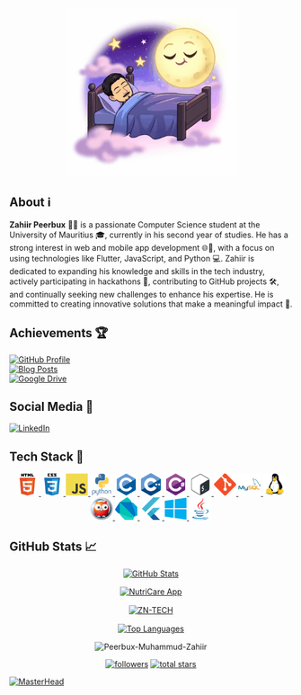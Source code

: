 


<div align="center">
    <img src="./assets/images/e20fc729bc7b00217d8a1e90281f266025a78a161e3686ccff752f8a6c165522.0.gif" width="300" alt="Profile Image">
</div>
<p align="left">
    
   
 ## About :information_source:
    
**Zahiir Peerbux** 👨‍💻 is a passionate Computer Science student at the University of Mauritius 🎓, currently in his second year of studies. He has a strong interest in web and mobile app development 🌐📱, with a focus on using technologies like Flutter, JavaScript, and Python 💻. Zahiir is dedicated to expanding his knowledge and skills in the tech industry, actively participating in hackathons 🚀, contributing to GitHub projects 🛠️, and continually seeking new challenges to enhance his expertise. He is committed to creating innovative solutions that make a meaningful impact 🌟.
</p>



## Achievements :trophy:

<a href="https://github.com/Peerbux-Muhammud-Zahiir">
    <img alt="GitHub Profile" title="Visit my GitHub" src="https://custom-icon-badges.demolab.com/badge/GitHub-181717?style=for-the-badge&logo=github&logoColor=white&labelColor=181717"/>
</a>

<br>
<a href="https://www.blogger.com/profile/07510968635379733077">
      <img alt="Blog Posts" title="Read my Blog" src="https://custom-icon-badges.demolab.com/badge/Blog%20Posts-FF5722?style=for-the-badge&logo=blogger&logoColor=white&labelColor=FF5722"/></a>
      <br>
<a href="https://drive.google.com/drive/folders/1dYOmQuuSkQR8mTMJkgVNOyKlVi-ixDbN">
    <img alt="Google Drive" title="Visit my Google Drive" src="https://custom-icon-badges.demolab.com/badge/Google%20Drive-4285F4?style=for-the-badge&logo=google-drive&logoColor=white&labelColor=4285F4"/>
</a>



## Social Media :link:

   <a href="https://www.linkedin.com/in/zahiir-peerbux-221621310?utm_source=share&utm_campaign=share_via&utm_content=profile&utm_medium=android_app">
      <img alt="LinkedIn" title="Connect with me on LinkedIn" src="https://custom-icon-badges.demolab.com/badge/LinkedIn-0077B5?style=for-the-badge&logo=linkedin&logoColor=white&labelColor=0A66C2"/></a>

## Tech Stack :wrench:

<p align="center">
  <a href="https://www.w3.org/html/">
    <img src="https://raw.githubusercontent.com/devicons/devicon/master/icons/html5/html5-original-wordmark.svg" alt="HTML5" width="40" height="40"/>
  </a>
  <a href="https://www.w3schools.com/css/">
    <img src="https://raw.githubusercontent.com/devicons/devicon/master/icons/css3/css3-original-wordmark.svg" alt="CSS3" width="40" height="40"/>
  </a>
  <a href="https://www.javascript.com/">
    <img src="https://raw.githubusercontent.com/devicons/devicon/master/icons/javascript/javascript-original.svg" alt="JavaScript" width="40" height="40"/>
  </a>
  <a href="https://www.python.org/">
    <img src="https://raw.githubusercontent.com/devicons/devicon/master/icons/python/python-original-wordmark.svg" alt="Python" width="40" height="40"/>
  </a>
  <a href="https://en.wikipedia.org/wiki/C_(programming_language)">
    <img src="https://raw.githubusercontent.com/devicons/devicon/master/icons/c/c-original.svg" alt="C" width="40" height="40"/>
  </a>
  <a href="https://www.w3schools.com/cpp/">
    <img src="https://raw.githubusercontent.com/devicons/devicon/master/icons/cplusplus/cplusplus-original.svg" alt="C++" width="40" height="40"/>
  </a>
  <a href="https://docs.microsoft.com/en-us/dotnet/csharp/">
    <img src="https://raw.githubusercontent.com/devicons/devicon/master/icons/csharp/csharp-original.svg" alt="C#" width="40" height="40"/>
  </a>
  <a href="https://www.gnu.org/software/bash/">
    <img src="https://raw.githubusercontent.com/devicons/devicon/master/icons/bash/bash-original.svg" alt="Bash" width="40" height="40"/>
  </a>
  <a href="https://git-scm.com/">
    <img src="https://raw.githubusercontent.com/devicons/devicon/master/icons/git/git-original.svg" alt="Git" width="40" height="40"/>
  </a>
  <a href="https://www.mysql.com/">
    <img src="https://raw.githubusercontent.com/devicons/devicon/master/icons/mysql/mysql-original-wordmark.svg" alt="MySQL" width="40" height="40"/>
  </a>
  <a href="https://www.linux.org/">
    <img src="https://raw.githubusercontent.com/devicons/devicon/master/icons/linux/linux-original.svg" alt="Linux" width="40" height="40"/>
  </a>
  <a href="https://www.swi-prolog.org/">
    <img src="https://raw.githubusercontent.com/devicons/devicon/master/icons/prolog/prolog-original.svg" alt="Prolog" width="40" height="40"/>
  </a>
  <a href="https://dart.dev/">
    <img src="https://raw.githubusercontent.com/devicons/devicon/master/icons/dart/dart-original.svg" alt="Dart" width="40" height="40"/>
  </a>
  <a href="https://flutter.dev/">
    <img src="https://raw.githubusercontent.com/devicons/devicon/master/icons/flutter/flutter-original.svg" alt="Flutter" width="40" height="40"/>
  </a>
  <a href="https://docs.microsoft.com/en-us/windows/wsl/">
    <img src="https://raw.githubusercontent.com/devicons/devicon/master/icons/windows8/windows8-original.svg" alt="WSL" width="40" height="40"/>
  </a>
    
  <a href="https://www.java.com/">
    <img src="https://raw.githubusercontent.com/devicons/devicon/master/icons/java/java-original.svg" alt="Java" width="40" height="40"/>
  </a>


</p>



## GitHub Stats :chart_with_upwards_trend:

<p align="center">
  <a href="https://github.com/Peerbux-Muhammud-Zahiir/github-readme-stats">
    <img align="center" src="https://github-readme-stats.vercel.app/api?username=Peerbux-Muhammud-Zahiir&count_private=true&show_icons=true&theme=light&border_radius=true" alt="GitHub Stats">
  </a>
</p>

<p align="center">
  <a href="https://github.com/Peerbux-Muhammud-Zahiir/NutriCare_app">
    <img align="center" src="https://github-readme-stats.vercel.app/api/pin/?username=Peerbux-Muhammud-Zahiir&theme=light&repo=NutriCare_app&border_radius=true" alt="NutriCare App">
  </a>
</p>

<p align="center">
  <a href="https://github.com/Peerbux-Muhammud-Zahiir/ZN-TECH">
    <img align="center" src="https://github-readme-stats.vercel.app/api/pin/?username=Peerbux-Muhammud-Zahiir&theme=light&repo=ZN-TECH&border_radius=true" alt="ZN-TECH">
  </a>
</p>

<p align="center">
  <a href="https://github.com/Peerbux-Muhammud-Zahiir">
    <img align="center" src="https://github-readme-stats.vercel.app/api/top-langs/?username=Peerbux-Muhammud-Zahiir&theme=light&layout=compact&border_radius=true" alt="Top Languages">
  </a>
</p>



<p align="center"><img align="center" src="https://github-readme-streak-stats.herokuapp.com/?user=Peerbux-Muhammud-Zahiir&" alt="Peerbux-Muhammud-Zahiir" /></p>


<p align="center">
   <a href="https://github.com/Peerbux-Muhammud-Zahiir?tab=followers">
      <img alt="followers" title="Follow me on GitHub" src="https://custom-icon-badges.demolab.com/github/followers/Peerbux-Muhammud-Zahiir?color=236ad3&labelColor=1155ba&style=for-the-badge&logo=person-add&label=Follow&logoColor=white"/></a>
    
   <a href="https://github.com/Peerbux-Muhammud-Zahiir?tab=repositories&sort=stargazers">
      <img alt="total stars" title="Total stars on GitHub" src="https://custom-icon-badges.demolab.com/github/stars/Peerbux-Muhammud-Zahiir?color=55960c&style=for-the-badge&labelColor=488207&logo=star"/></a>
    

 [![MasterHead](https://visme.co/blog/wp-content/uploads/2019/10/animated-presentation-software-header.gif)]()

